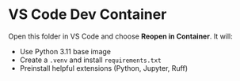 # VS Code Dev Container

Open this folder in VS Code and choose **Reopen in Container**. It will:
- Use Python 3.11 base image
- Create a `.venv` and install `requirements.txt`
- Preinstall helpful extensions (Python, Jupyter, Ruff)

